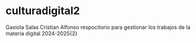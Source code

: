 # culturadigital2
Gaxiola Salas Cristian Alfonso
respocitorio para gestionar los trabajos de la materia digital 2024-2025{2}
